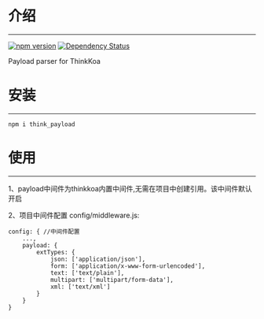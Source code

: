 # 介绍
-----

[![npm version](https://badge.fury.io/js/think_payload.svg)](https://badge.fury.io/js/think_payload)
[![Dependency Status](https://david-dm.org/thinkkoa/think_payload.svg)](https://david-dm.org/thinkkoa/think_payload)

Payload parser for ThinkKoa

# 安装
-----

```
npm i think_payload
```

# 使用
-----

1、payload中间件为thinkkoa内置中间件,无需在项目中创建引用。该中间件默认开启

2、项目中间件配置 config/middleware.js:
```
config: { //中间件配置
    ...,
    payload: {
        extTypes: {
            json: ['application/json'],
            form: ['application/x-www-form-urlencoded'],
            text: ['text/plain'],
            multipart: ['multipart/form-data'],
            xml: ['text/xml']
        }
    }
}
```